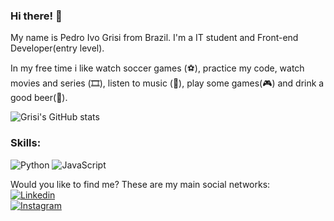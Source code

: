 ### Hi there! :wave:

My name is Pedro Ivo Grisi from Brazil. I'm a IT student and Front-end Developer(entry level). 

In my free time i like watch soccer games (⚽️), practice my code, watch movies and series (🎞️), listen to music (🎵), play some games(:video_game:) and drink a good beer(:beer:).

![Grisi's GitHub stats](https://github-readme-stats.vercel.app/api?username=pedroifg&show_icons=true&theme=dracula)

### Skills: 
<p>
  <img alt="Python" src="https://img.shields.io/badge/Python-3776AB?style=for-the-badge&logo=python&logoColor=white"/>  
  <img alt="JavaScript" src="https://img.shields.io/badge/JavaScript-F7DF1E?style=for-the-badge&logo=javascript&logoColor=black"/>
</p>

Would you like to find me? These are my main social networks: <br>
  <a href="https://www.linkedin.com/in/pedroivogrisi/"><img alt="Linkedin" src="https://img.shields.io/badge/LinkedIn-0077B5?style=for-the-badge&logo=linkedin&logoColor=white"></a> <br>
  <a href="https://www.instagram.com/pedroivogrisi/"><img alt="Instagram" src="https://img.shields.io/badge/Instagram-E4405F?style=for-the-badge&logo=instagram&logoColor=white"></a>
  <a></a>
  <a></a>
</ul>
